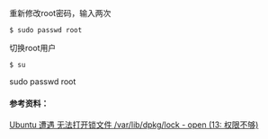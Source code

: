 

重新修改root密码，输入两次
```
$ sudo passwd root
```

切换root用户
```
$ su
```

sudo passwd root


#### 参考资料：
[Ubuntu 遭遇 无法打开锁文件 /var/lib/dpkg/lock - open (13: 权限不够)](https://blog.csdn.net/TDHypocrites/article/details/78046856)
